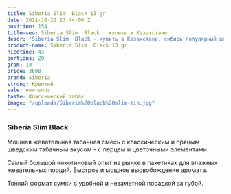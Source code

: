 ```yaml
---
title: Siberia Slim  Black 13 gr
date: 2021-10-22 13:44:00 Z
position: 154
title-seo: Siberia Slim  Black - купить в Казахстане
descr: 'Siberia Slim  Black - купить в Казахстане, сибирь популярный шведский брэнд '
product-name: Siberia Slim  Black 13 gr
nicotine: 43
portions: 20
gram: 13
price: 3600
brand: Siberia
strong: Крепкий
sale: new-snus
taste: Классический табак
image: "/uploads/Siberia%20black%20slim-min.jpg"
---
```


### Siberia Slim  Black

Мощная жевательная табачная смесь с классическим и пряным шведским табачным вкусом - с перцем и цветочными элементами.
 
Самый большой никотиновый опыт на рынке в пакетиках для влажных жевательных порций. Быстрое и мощное высвобождение аромата.
 
Тонкий формат сумки с удобной и незаметной посадкой за губой.